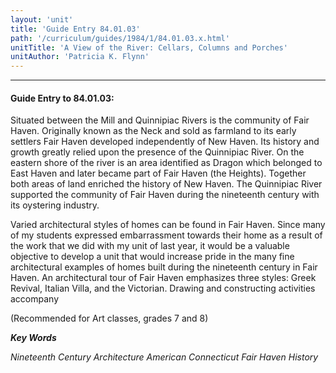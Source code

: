 ```yaml
---
layout: 'unit'
title: 'Guide Entry 84.01.03'
path: '/curriculum/guides/1984/1/84.01.03.x.html'
unitTitle: 'A View of the River: Cellars, Columns and Porches'
unitAuthor: 'Patricia K. Flynn'
---
```


<body>
<hr/>
 <h4>
  Guide Entry to 84.01.03:
 </h4>
 Situated between the Mill and Quinnipiac Rivers is the community of Fair Haven.  Originally known as the Neck and sold as farmland to its early settlers Fair Haven developed independently of New Haven.  Its history and growth greatly relied upon the presence of the Quinnipiac River.  On the eastern shore of the river is an area identified as Dragon which belonged to East Haven and later became part of Fair Haven (the Heights).  Together both areas of land enriched the history of New Haven.  The Quinnipiac River supported the community of Fair Haven during the nineteenth century with its oystering industry.
 <p>
  Varied architectural styles of homes can be found in Fair Haven. Since many of my students expressed embarrassment towards their home as a result of the work that we did with my unit of last year, it would be a valuable objective to develop a unit that would increase pride in the many fine architectural examples of homes built during the nineteenth century in Fair Haven.  An architectural tour of Fair Haven emphasizes three styles: Greek Revival, Italian Villa, and the Victorian.  Drawing and constructing activities accompany
 </p>
 <p>
  (Recommended for Art classes, grades 7 and 8)
 </p>
<p>
  <b>
   <i>
    Key Words
   </i>
  </b>
  <br/>
 </p>
 <p>
  <i>
   Nineteenth Century Architecture American Connecticut Fair Haven History
  </i>
 </p>

</body>
